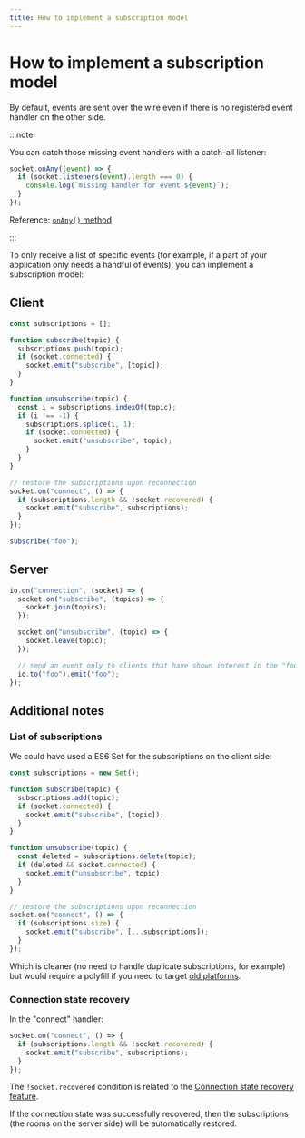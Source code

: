 ```yaml
---
title: How to implement a subscription model
---
```


# How to implement a subscription model

By default, events are sent over the wire even if there is no registered event handler on the other side.

:::note

You can catch those missing event handlers with a catch-all listener:

```js
socket.onAny((event) => {
  if (socket.listeners(event).length === 0) {
    console.log(`missing handler for event ${event}`);
  }
});
```

Reference:  [`onAny()` method](/docs/v4/client-api/#socketonanycallback)

:::

To only receive a list of specific events (for example, if a part of your application only needs a handful of events), you can implement a subscription model:

## Client

```js
const subscriptions = [];

function subscribe(topic) {
  subscriptions.push(topic);
  if (socket.connected) {
    socket.emit("subscribe", [topic]);
  }
}

function unsubscribe(topic) {
  const i = subscriptions.indexOf(topic);
  if (i !== -1) {
    subscriptions.splice(i, 1);
    if (socket.connected) {
      socket.emit("unsubscribe", topic);
    }
  }
}

// restore the subscriptions upon reconnection
socket.on("connect", () => {
  if (subscriptions.length && !socket.recovered) {
    socket.emit("subscribe", subscriptions);
  }
});

subscribe("foo");
```

## Server

```js
io.on("connection", (socket) => {
  socket.on("subscribe", (topics) => {
    socket.join(topics);
  });

  socket.on("unsubscribe", (topic) => {
    socket.leave(topic);
  });

  // send an event only to clients that have shown interest in the "foo" topic
  io.to("foo").emit("foo");
});
```

## Additional notes

### List of subscriptions

We could have used a ES6 Set for the subscriptions on the client side:

```js
const subscriptions = new Set();

function subscribe(topic) {
  subscriptions.add(topic);
  if (socket.connected) {
    socket.emit("subscribe", [topic]);
  }
}

function unsubscribe(topic) {
  const deleted = subscriptions.delete(topic);
  if (deleted && socket.connected) {
    socket.emit("unsubscribe", topic);
  }
}

// restore the subscriptions upon reconnection
socket.on("connect", () => {
  if (subscriptions.size) {
    socket.emit("subscribe", [...subscriptions]);
  }
});
```

Which is cleaner (no need to handle duplicate subscriptions, for example) but would require a polyfill if you need to target [old platforms](https://caniuse.com/mdn-javascript_builtins_set).

### Connection state recovery

In the "connect" handler:

```js
socket.on("connect", () => {
  if (subscriptions.length && !socket.recovered) {
    socket.emit("subscribe", subscriptions);
  }
});
```

The `!socket.recovered` condition is related to the [Connection state recovery feature](/docs/v4/connection-state-recovery).

If the connection state was successfully recovered, then the subscriptions (the rooms on the server side) will be automatically restored.
